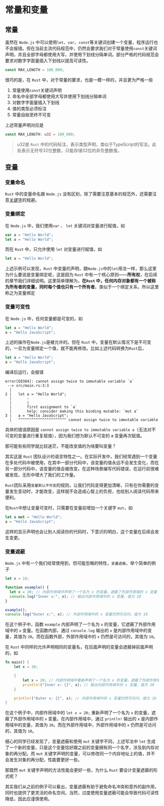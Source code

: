 # 常量和变量

## 常量

虽然在 `Node.js` 中可以使用`let`、`var`、`const`等关键词创建一个变量，程序运行也不会报错。但在当前主流代码规范中，仍然会要求我们对于常量使用`const`关键词声明，并且全部字母都使用大写，并使用下划线分隔单词。部分严格的代码规范会要求对数字字面量插入下划线以提高可读性。

```js
const MAX_LENGTH = 100_000;
```

很巧的是，在 `Rust` 中，对于常量的要求，也是一模一样的，并且更为严格一些

1. 常量使用`const`关键词声明
2. 命名中全部字母都使用大写并使用下划线分隔单词
3. 对数字字面量插入下划线
4. 值的类型必须标注
5. 常量自始至终不可变

上述常量声明对应是

```rs
const MAX_LENGTH: u32 = 100_000;
```

> u32是 `Rust` 中的代码标注，表示类型声明，类似于TypeScript的写法。此处表示无符号32位整数，只能存储32位的非负整数值。

## 变量

### 变量命名

`Rust` 中的变量命名跟 `Node.js` 没有区别，除了需要注意基本的规范外，还需要注意[关键字](https://kaisery.github.io/trpl-zh-cn/appendix-01-keywords.html)的规避。

### 变量绑定

在 `Node.js` 中，我们使用`var` 、 `let` 关键词对变量进行赋值，如

```js
var a = "Hello World";
let a = "Hello World";
```

而在 `Rust` 中，只允许使用 `let` 对变量进行赋值，如

```rs
let a = "Hello World";
```

上述示例可以发现，`Rust` 中变量的声明，跟`Node.js`中的`let`用法一样，那么这里为什么要说是变量绑定呢，这是因为 `Rust` 中有一个核心原则——**所有权**，在后续的章节我们详细说明。这里简单理解为，**在`Rust` 中，任何内存对象都有一个被称为所有者的变量，同时每个值也只有一个所有者**。类似于一个绑定关系，所以这里称之为变量绑定

### 变量可变性

在 `Node.js` 中，任何变量都是可变的，如

```js
let a = "Hello World";
a = "Hello JavaScript";
```

上述的操作在`Node.js`是被允许的。但在 `Rust` 中，变量在默认情况下是不可变的，一旦为变量绑定一个值，就不能再修改。比如上述代码转换为`Rust`后，

```rs
let a = "Hello World";
a = "Hello JavaScript";
```

编译后运行，会报错

```shell
error[E0384]: cannot assign twice to immutable variable `a`
 --> src/main.rs:3:3
  |
2 |   let a = "Hello World";
  |       -
  |       |
  |       first assignment to `a`
  |       help: consider making this binding mutable: `mut a`
3 |   a = "Hello JavaScript";
  |   ^^^^^^^^^^^^^^^^^^^^^^ cannot assign twice to immutable variable
```

具体的错误原因是 `cannot assign twice to immutable variable a`（无法对不可变的变量进行重复赋值），因为我们想为默认不可变的 a 变量再次赋值。

那可能有些同学就比较迷茫，不能改变值的为啥要叫变量？

其实这是 `Rust` 团队设计的语言特性之一。在实际开发中，我们经常遇到一个变量在多处代码中被使用，在其中一部分代码中，该变量的值永远不会发生变化，而在另一部分代码中，该变量的值会被改变。在这种场景编写代码错误，在运行前很难被发现，无形中增大了我们的工作量。

`Rust`团队采用`变量默认不可变`的规则，让我们代码变得更加清晰，只有在你需要的变量发生变动时，才能改变，这样就不会造成心智上的负担，也给别人阅读代码带来便利。

在`Rust`中想让变量可变时，只需要在变量前增加一个关键字 `mut`，如

```rs
let a mut = "Hello World";
a = "Hello JavaScript";
```

这样的显示声明也会让别人阅读你的代码时，下意识的明白，这个变量在后续会发生变更。

### 变量遮蔽

`Node.js` 中有一个我们经常使用到，但可能忽略的特性，`变量遮蔽`，举个简单的例子

```js
let x = 10;

function example() {
  let x = 20; // 内部作用域中声明了一个名为 x 的变量，遮蔽了外部作用域的 x 变量
  console.log("Inner x:", x); // 输出内部作用域中的 x 变量，值为 20
}

example();
console.log("Outer x:", x); // 外部作用域中的 x 变量仍然可访问，值为 10
```

在这个例子中，函数 `example` 内部声明了一个名为 `x` 的变量，它遮蔽了外部作用域中的 `x` 变量。在函数内部，通过 `console.log` 输出的 `x` 是内部作用域中的变量，其值为 `20`。而在函数外部，外部作用域中的 `x` 仍然是可访问的，其值为 `10`。

在 `Rust` 中同样的允许声明相同的变量名，在后面声明的变量会遮蔽掉前面声明的，如

```rs
fn main() {
    let x = 10;

    {
        let x = 20; // 内部作用域中重新声明了一个名为 x 的变量，遮蔽了外部作用域的 x 变量
        println!("Inner x: {}", x); // 输出内部作用域中的 x 变量，值为 20
    }

    println!("Outer x: {}", x); // 外部作用域中的 x 变量仍然可访问，值为 10
}
```

在这个例子中，内部作用域中的 `let x = 20;` 重新声明了一个名为 `x` 的变量，遮蔽了外部作用域中的 `x` 变量。在内部作用域中，通过 `println!` 输出的 `x` 是内部作用域中的变量，其值为 `20`。而在外部作用域中，外部作用域中的 `x` 仍然是可访问的，其值为 `10`。

细心的同学已经发现了，变量遮蔽和使用 `mut` 关键字不同，上述写法中 `let` 生成了一个新的变量，只是这个变量恰好跟之前的变量拥有同一个名字，涉及到内存对象的再分配。而 `mut` 关键字声明的变量，可以修改同一个内存地址上的值，并不会发生对象的再分配，性能要更好一些。

那既然 `mut` 关键字声明的方法性能会更好一些，为什么 `Rust` 要设计变量遮蔽的形式呢？

其实我们从之前的例子可以看出，变量遮蔽有助于避免命名冲突和意外的副作用，同时也提供了更灵活的命名空间。当然，过度使用变量遮蔽可能会导致代码可读性降低，因此应谨慎使用。

